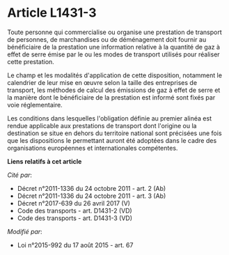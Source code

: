 # Article L1431-3

Toute personne qui commercialise ou organise une prestation de transport de personnes, de marchandises ou de déménagement
doit fournir au bénéficiaire de la prestation une information relative à la quantité de gaz à effet de serre émise par le ou
les modes de transport utilisés pour réaliser cette prestation.

Le champ et les modalités d'application de cette disposition, notamment le calendrier de leur mise en œuvre selon la taille
des entreprises de transport, les méthodes de calcul des émissions de gaz à effet de serre et la manière dont le bénéficiaire
de la prestation est informé sont fixés par voie réglementaire.

Les conditions dans lesquelles l'obligation définie au premier alinéa est rendue applicable aux prestations de transport dont
l'origine ou la destination se situe en dehors du territoire national sont précisées une fois que les dispositions le
permettant auront été adoptées dans le cadre des organisations européennes et internationales compétentes.

**Liens relatifs à cet article**

_Cité par_:

  - Décret n°2011-1336 du 24 octobre 2011 - art. 2 (Ab)
  - Décret n°2011-1336 du 24 octobre 2011 - art. 3 (Ab)
  - Décret n°2017-639 du 26 avril 2017 (V)
  - Code des transports - art. D1431-2 (VD)
  - Code des transports - art. D1431-3 (VD)

_Modifié par_:

  - Loi n°2015-992 du 17 août 2015 - art. 67
